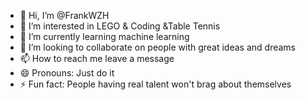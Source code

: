 - 👋 Hi, I’m @FrankWZH
- 👀 I’m interested in LEGO & Coding &Table Tennis
- 🌱 I’m currently learning machine learning
- 💞️ I’m looking to collaborate on people with great ideas and dreams
- 📫 How to reach me leave a message
- 😄 Pronouns: Just do it
- ⚡ Fun fact:  People having real talent won't brag about themselves

<!---
FrankWZH/FrankWZH is a ✨ special ✨ repository because its `README.md` (this file) appears on your GitHub profile.
You can click the Preview link to take a look at your changes.
--->

